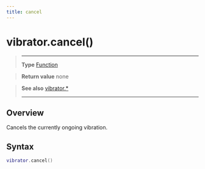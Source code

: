 ```yaml
---
title: cancel
---
```

# vibrator.cancel()

> --------------------- ------------------------------------------------------------------------------------------
> __Type__              [Function](https://docs.coronalabs.com/api/type/Function.html)

> __Return value__      none

> __See also__          [vibrator.*](/plugin/vibrator/)
> --------------------- ------------------------------------------------------------------------------------------

## Overview

Cancels the currently ongoing vibration.

## Syntax
```lua
vibrator.cancel()
```
